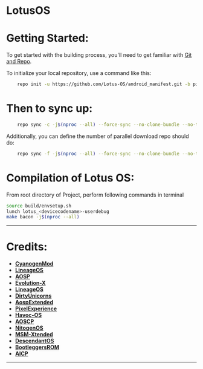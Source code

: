 # LotusOS #

Getting Started:
==============

To get started with the building process, you'll need to get familiar with [Git and Repo](http://source.android.com/source/using-repo.html).

To initialize your local repository, use a command like this:

```bash
    repo init -u https://github.com/Lotus-OS/android_manifest.git -b pie
```

Then to sync up:
================

```bash
    repo sync -c -j$(nproc --all) --force-sync --no-clone-bundle --no-tags
```

Additionally, you can define the number of parallel download repo should do:

```bash
    repo sync -f -j$(nproc --all) --force-sync --no-clone-bundle --no-tags
```

Compilation of Lotus OS:
====================

From root directory of Project, perform following commands in terminal


```bash
source build/envsetup.sh
lunch lotus_<devicecodename>-userdebug
make bacon -j$(nproc --all)
```
-----------------------------------------------------------------------------

 Credits:
=======
 * [**CyanogenMod**](https://github.com/Cyanogenmod)
 * [**LineageOS**](https://github.com/LineageOS)
 * [**AOSP**](https://android.googlesource.com)
 * [**Evolution-X**](https://github.com/Evolution-X)
 * [**LineageOS**](https://github.com/LineageOS)
 * [**DirtyUnicorns**](https://github.com/dirtyunicorns)
 * [**AospExtended**](https://github.com/AospExtended)
 * [**PixelExperience**](https://github.com/PixelExperience)
 * [**Havoc-OS**](https://github.com/Havoc-OS)
 * [**AOSCP**](https://github.com/AOSCP)
 * [**NitogenOS**](https://github.com/NitogenOS)
 * [**MSM-Xtended**](https://github.com/MSM-Xtended)
 * [**DescendantOS**](https://github.com/Descendant)
 * [**BootleggersROM**](https://github.com/BootleggersROM)
 * [**AICP**](https://github.com/AICP)
 
-----------------------------------------------------------------------------

